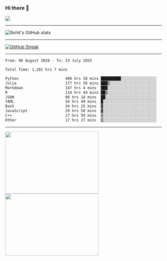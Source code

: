 ### Hi there 👋

 ![](https://komarev.com/ghpvc/?username=RohitRathore1&color=blueviolet)

<hr/>

![Rohit's GitHub stats](https://github-readme-stats.vercel.app/api?username=RohitRathore1&show_icons=true&theme=transparent)

<hr/>

[![GitHub Streak](http://github-readme-streak-stats.herokuapp.com?user=RohitRathore1&theme=dark&mode=weekly)](https://git.io/streak-stats)

<hr/>

<!--START_SECTION:waka-->

```txt
From: 08 August 2020 - To: 23 July 2025

Total Time: 1,281 hrs 7 mins

Python                     460 hrs 38 mins █████████░░░░░░░░░░░░░░░░   35.96 %
Julia                      177 hrs 56 mins ███▒░░░░░░░░░░░░░░░░░░░░░   13.89 %
Markdown                   147 hrs 4 mins  ███░░░░░░░░░░░░░░░░░░░░░░   11.48 %
R                          114 hrs 44 mins ██▒░░░░░░░░░░░░░░░░░░░░░░   08.96 %
JSON                       98 hrs 14 mins  ██░░░░░░░░░░░░░░░░░░░░░░░   07.67 %
YAML                       54 hrs 49 mins  █░░░░░░░░░░░░░░░░░░░░░░░░   04.28 %
Bash                       34 hrs 15 mins  ▓░░░░░░░░░░░░░░░░░░░░░░░░   02.67 %
JavaScript                 29 hrs 50 mins  ▓░░░░░░░░░░░░░░░░░░░░░░░░   02.33 %
C++                        17 hrs 59 mins  ▒░░░░░░░░░░░░░░░░░░░░░░░░   01.40 %
Other                      17 hrs 27 mins  ▒░░░░░░░░░░░░░░░░░░░░░░░░   01.36 %
```

<!--END_SECTION:waka-->

<hr/>

<p>
  <img src="https://wakatime.com/share/@TeAmp0is0N/3935ee43-08a3-493e-8b95-60c1f9204b15.svg" width="300" height="200">
  <img src="https://wakatime.com/share/@TeAmp0is0N/8717aacc-7340-44e0-abb1-987dc9823fcd.svg" width="300" height="200">
</p>




